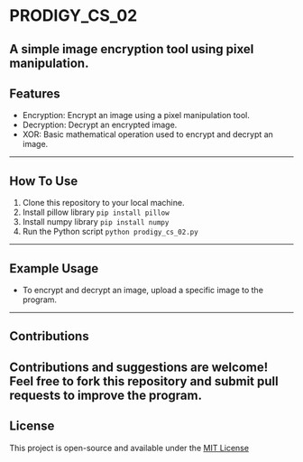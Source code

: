# PRODIGY_CS_02
A simple image encryption tool using pixel manipulation.
---
## Features
* Encryption: Encrypt an image using a pixel manipulation tool.
* Decryption: Decrypt an encrypted image.
* XOR: Basic mathematical operation used to encrypt and decrypt an image.
---
## How To Use
1. Clone this repository to your local machine.
2. Install pillow library
   ```pip install pillow```
3. Install numpy library
   ```pip install numpy```
4. Run the Python script
   ```python prodigy_cs_02.py```
---
## Example Usage
* To encrypt and decrypt an image, upload a specific image to the program.
---
## Contributions
Contributions and suggestions are welcome! Feel free to fork this repository and submit pull requests to improve the program.
---
## License
This project is open-source and available under the [MIT License](https://github.com/Shehu-Yakubu/PRODIGY_CS_02/master/README.md)
